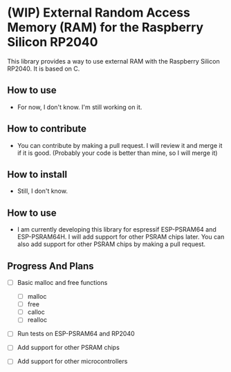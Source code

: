 # (WIP) External Random Access Memory (RAM) for the Raspberry Silicon RP2040

This library provides a way to use external RAM with the Raspberry Silicon RP2040. It is based on C. 

## How to use

- For now, I don't know. I'm still working on it.

## How to contribute

- You can contribute by making a pull request. I will review it and merge it if it is good. (Probably your code is better than mine, so I will merge it)

## How to install

- Still, I don't know. 

## How to use

- I am currently developing this library for espressif ESP-PSRAM64 and ESP-PSRAM64H. I will add support for other PSRAM chips later. You can also add support for other PSRAM chips by making a pull request.

## Progress And Plans

- [ ] Basic malloc and free functions
    - [ ] malloc
    - [ ] free
    - [ ] calloc
    - [ ] realloc
- [ ] Run tests on ESP-PSRAM64 and RP2040
- [ ] Add support for other PSRAM chips
- [ ] Add support for other microcontrollers


